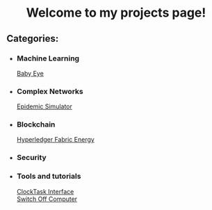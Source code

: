 <p align="center">
  <h1 align="center">
    Welcome to my projects page!
  </h1>
  <h2>
    Categories:
  </h2>
  <ul>
    <li><h3>Machine Learning</h3>
      <a href="babyeye.html">Baby Eye</a>
    </li>
    <li><h3>Complex Networks</h3>
      <a href="epidemic-simulator.html">Epidemic Simulator</a>
    </li>
    <li><h3>Blockchain</h3>
      <a href="hyperledger.html">Hyperledger Fabric Energy</a>
    </li>
    <li><h3>Security</h3>
    </li> 
    <li><h3>Tools and tutorials</h3>
      <a href="clocktask.html">ClockTask Interface</a><br>
      <a href="switchoff.html">Switch Off Computer</a>
    </li>  
  </ul>
</p>
